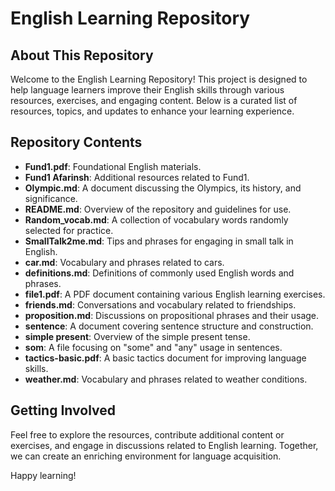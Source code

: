 
# English Learning Repository  

## About This Repository  


Welcome to the English Learning Repository! This project is designed to help language learners improve their English skills through various resources, exercises, and engaging content. Below is a curated list of resources, topics, and updates to enhance your learning experience.  

## Repository Contents  

- **Fund1.pdf**: Foundational English materials.  
- **Fund1 Afarinsh**: Additional resources related to Fund1.  
- **Olympic.md**: A document discussing the Olympics, its history, and significance.  
- **README.md**: Overview of the repository and guidelines for use.  
- **Random_vocab.md**: A collection of vocabulary words randomly selected for practice.  
- **SmallTalk2me.md**: Tips and phrases for engaging in small talk in English.  
- **car.md**: Vocabulary and phrases related to cars.  
- **definitions.md**: Definitions of commonly used English words and phrases.  
- **file1.pdf**: A PDF document containing various English learning exercises.  
- **friends.md**: Conversations and vocabulary related to friendships.  
- **proposition.md**: Discussions on propositional phrases and their usage.  
- **sentence**: A document covering sentence structure and construction.  
- **simple present**: Overview of the simple present tense.  
- **som**: A file focusing on "some" and "any" usage in sentences.  
- **tactics-basic.pdf**: A basic tactics document for improving language skills.  
- **weather.md**: Vocabulary and phrases related to weather conditions.  
 
## Getting Involved  

Feel free to explore the resources, contribute additional content or exercises, and engage in discussions related to English learning. Together, we can create an enriching environment for language acquisition.  

Happy learning!
